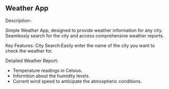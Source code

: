 

## Weather App

Description-

Simple Weather App, designed to provide weather information for any city. Seamlessly search for the city and access comprehensive weather reports.

Key Features:
City Search:Easily enter the name of the city you want to check the weather for.
  
Detailed Weather Report:
  - Temperature readings in Celsius.
  - Informtion about the humidity levels.  
  - Current wind speed to anticipate the atmospheric conditions.



